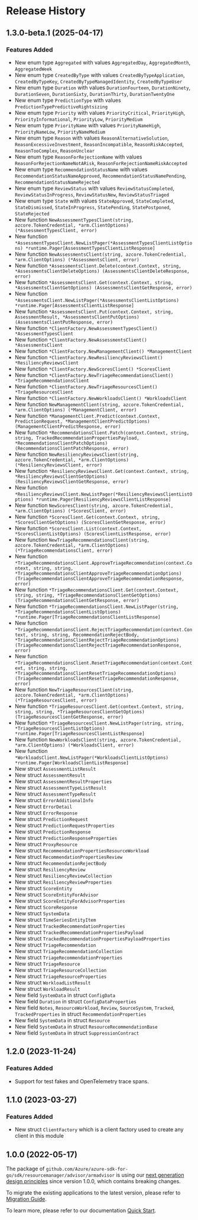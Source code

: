 # Release History

## 1.3.0-beta.1 (2025-04-17)
### Features Added

- New enum type `Aggregated` with values `AggregatedDay`, `AggregatedMonth`, `AggregatedWeek`
- New enum type `CreatedByType` with values `CreatedByTypeApplication`, `CreatedByTypeKey`, `CreatedByTypeManagedIdentity`, `CreatedByTypeUser`
- New enum type `Duration` with values `DurationFourteen`, `DurationNinety`, `DurationSeven`, `DurationSixty`, `DurationThirty`, `DurationTwentyOne`
- New enum type `PredictionType` with values `PredictionTypePredictiveRightsizing`
- New enum type `Priority` with values `PriorityCritical`, `PriorityHigh`, `PriorityInformational`, `PriorityLow`, `PriorityMedium`
- New enum type `PriorityName` with values `PriorityNameHigh`, `PriorityNameLow`, `PriorityNameMedium`
- New enum type `Reason` with values `ReasonAlternativeSolution`, `ReasonExcessiveInvestment`, `ReasonIncompatible`, `ReasonRiskAccepted`, `ReasonTooComplex`, `ReasonUnclear`
- New enum type `ReasonForRejectionName` with values `ReasonForRejectionNameNotARisk`, `ReasonForRejectionNameRiskAccepted`
- New enum type `RecommendationStatusName` with values `RecommendationStatusNameApproved`, `RecommendationStatusNamePending`, `RecommendationStatusNameRejected`
- New enum type `ReviewStatus` with values `ReviewStatusCompleted`, `ReviewStatusInProgress`, `ReviewStatusNew`, `ReviewStatusTriaged`
- New enum type `State` with values `StateApproved`, `StateCompleted`, `StateDismissed`, `StateInProgress`, `StatePending`, `StatePostponed`, `StateRejected`
- New function `NewAssessmentTypesClient(string, azcore.TokenCredential, *arm.ClientOptions) (*AssessmentTypesClient, error)`
- New function `*AssessmentTypesClient.NewListPager(*AssessmentTypesClientListOptions) *runtime.Pager[AssessmentTypesClientListResponse]`
- New function `NewAssessmentsClient(string, azcore.TokenCredential, *arm.ClientOptions) (*AssessmentsClient, error)`
- New function `*AssessmentsClient.Delete(context.Context, string, *AssessmentsClientDeleteOptions) (AssessmentsClientDeleteResponse, error)`
- New function `*AssessmentsClient.Get(context.Context, string, *AssessmentsClientGetOptions) (AssessmentsClientGetResponse, error)`
- New function `*AssessmentsClient.NewListPager(*AssessmentsClientListOptions) *runtime.Pager[AssessmentsClientListResponse]`
- New function `*AssessmentsClient.Put(context.Context, string, AssessmentResult, *AssessmentsClientPutOptions) (AssessmentsClientPutResponse, error)`
- New function `*ClientFactory.NewAssessmentTypesClient() *AssessmentTypesClient`
- New function `*ClientFactory.NewAssessmentsClient() *AssessmentsClient`
- New function `*ClientFactory.NewManagementClient() *ManagementClient`
- New function `*ClientFactory.NewResiliencyReviewsClient() *ResiliencyReviewsClient`
- New function `*ClientFactory.NewScoresClient() *ScoresClient`
- New function `*ClientFactory.NewTriageRecommendationsClient() *TriageRecommendationsClient`
- New function `*ClientFactory.NewTriageResourcesClient() *TriageResourcesClient`
- New function `*ClientFactory.NewWorkloadsClient() *WorkloadsClient`
- New function `NewManagementClient(string, azcore.TokenCredential, *arm.ClientOptions) (*ManagementClient, error)`
- New function `*ManagementClient.Predict(context.Context, PredictionRequest, *ManagementClientPredictOptions) (ManagementClientPredictResponse, error)`
- New function `*RecommendationsClient.Patch(context.Context, string, string, TrackedRecommendationPropertiesPayload, *RecommendationsClientPatchOptions) (RecommendationsClientPatchResponse, error)`
- New function `NewResiliencyReviewsClient(string, azcore.TokenCredential, *arm.ClientOptions) (*ResiliencyReviewsClient, error)`
- New function `*ResiliencyReviewsClient.Get(context.Context, string, *ResiliencyReviewsClientGetOptions) (ResiliencyReviewsClientGetResponse, error)`
- New function `*ResiliencyReviewsClient.NewListPager(*ResiliencyReviewsClientListOptions) *runtime.Pager[ResiliencyReviewsClientListResponse]`
- New function `NewScoresClient(string, azcore.TokenCredential, *arm.ClientOptions) (*ScoresClient, error)`
- New function `*ScoresClient.Get(context.Context, string, *ScoresClientGetOptions) (ScoresClientGetResponse, error)`
- New function `*ScoresClient.List(context.Context, *ScoresClientListOptions) (ScoresClientListResponse, error)`
- New function `NewTriageRecommendationsClient(string, azcore.TokenCredential, *arm.ClientOptions) (*TriageRecommendationsClient, error)`
- New function `*TriageRecommendationsClient.ApproveTriageRecommendation(context.Context, string, string, *TriageRecommendationsClientApproveTriageRecommendationOptions) (TriageRecommendationsClientApproveTriageRecommendationResponse, error)`
- New function `*TriageRecommendationsClient.Get(context.Context, string, string, *TriageRecommendationsClientGetOptions) (TriageRecommendationsClientGetResponse, error)`
- New function `*TriageRecommendationsClient.NewListPager(string, *TriageRecommendationsClientListOptions) *runtime.Pager[TriageRecommendationsClientListResponse]`
- New function `*TriageRecommendationsClient.RejectTriageRecommendation(context.Context, string, string, RecommendationRejectBody, *TriageRecommendationsClientRejectTriageRecommendationOptions) (TriageRecommendationsClientRejectTriageRecommendationResponse, error)`
- New function `*TriageRecommendationsClient.ResetTriageRecommendation(context.Context, string, string, *TriageRecommendationsClientResetTriageRecommendationOptions) (TriageRecommendationsClientResetTriageRecommendationResponse, error)`
- New function `NewTriageResourcesClient(string, azcore.TokenCredential, *arm.ClientOptions) (*TriageResourcesClient, error)`
- New function `*TriageResourcesClient.Get(context.Context, string, string, string, *TriageResourcesClientGetOptions) (TriageResourcesClientGetResponse, error)`
- New function `*TriageResourcesClient.NewListPager(string, string, *TriageResourcesClientListOptions) *runtime.Pager[TriageResourcesClientListResponse]`
- New function `NewWorkloadsClient(string, azcore.TokenCredential, *arm.ClientOptions) (*WorkloadsClient, error)`
- New function `*WorkloadsClient.NewListPager(*WorkloadsClientListOptions) *runtime.Pager[WorkloadsClientListResponse]`
- New struct `AssessmentListResult`
- New struct `AssessmentResult`
- New struct `AssessmentResultProperties`
- New struct `AssessmentTypeListResult`
- New struct `AssessmentTypeResult`
- New struct `ErrorAdditionalInfo`
- New struct `ErrorDetail`
- New struct `ErrorResponse`
- New struct `PredictionRequest`
- New struct `PredictionRequestProperties`
- New struct `PredictionResponse`
- New struct `PredictionResponseProperties`
- New struct `ProxyResource`
- New struct `RecommendationPropertiesResourceWorkload`
- New struct `RecommendationPropertiesReview`
- New struct `RecommendationRejectBody`
- New struct `ResiliencyReview`
- New struct `ResiliencyReviewCollection`
- New struct `ResiliencyReviewProperties`
- New struct `ScoreEntity`
- New struct `ScoreEntityForAdvisor`
- New struct `ScoreEntityForAdvisorProperties`
- New struct `ScoreResponse`
- New struct `SystemData`
- New struct `TimeSeriesEntityItem`
- New struct `TrackedRecommendationProperties`
- New struct `TrackedRecommendationPropertiesPayload`
- New struct `TrackedRecommendationPropertiesPayloadProperties`
- New struct `TriageRecommendation`
- New struct `TriageRecommendationCollection`
- New struct `TriageRecommendationProperties`
- New struct `TriageResource`
- New struct `TriageResourceCollection`
- New struct `TriageResourceProperties`
- New struct `WorkloadListResult`
- New struct `WorkloadResult`
- New field `SystemData` in struct `ConfigData`
- New field `Duration` in struct `ConfigDataProperties`
- New field `Notes`, `ResourceWorkload`, `Review`, `SourceSystem`, `Tracked`, `TrackedProperties` in struct `RecommendationProperties`
- New field `SystemData` in struct `Resource`
- New field `SystemData` in struct `ResourceRecommendationBase`
- New field `SystemData` in struct `SuppressionContract`


## 1.2.0 (2023-11-24)
### Features Added

- Support for test fakes and OpenTelemetry trace spans.


## 1.1.0 (2023-03-27)
### Features Added

- New struct `ClientFactory` which is a client factory used to create any client in this module


## 1.0.0 (2022-05-17)

The package of `github.com/Azure/azure-sdk-for-go/sdk/resourcemanager/advisor/armadvisor` is using our [next generation design principles](https://azure.github.io/azure-sdk/general_introduction.html) since version 1.0.0, which contains breaking changes.

To migrate the existing applications to the latest version, please refer to [Migration Guide](https://aka.ms/azsdk/go/mgmt/migration).

To learn more, please refer to our documentation [Quick Start](https://aka.ms/azsdk/go/mgmt).